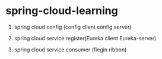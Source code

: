 # spring-cloud-learning

1. spring cloud config (config client config server)

2. spring cloud service register(Eureka client Eureka-server)

3. spring cloud service consumer (fiegin ribbon)

